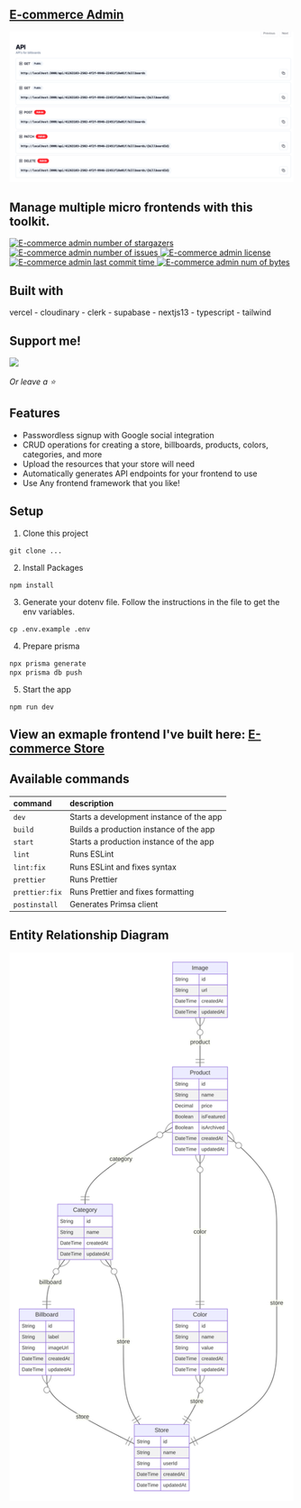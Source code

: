 <div>
  <!-- Heading -->
  <section>
    <h1>
      <a href="https://ecommerce-admin-steez.vercel.app/" target="_blank" >
        E-commerce Admin
      </a>
    </h1>
    <img src="diagrams/api-example.png" alt="Preview image of the website" />
    <h2>
      Manage multiple micro frontends with this toolkit.
    </h2>
  </section>
  <!-- Badges -->
  <section>
    <a href="https://github.com/steezplusplus/ecommerce-admin/stargazers" target="_blank" >
      <img
        alt="E-commerce admin number of stargazers"
        title="E-commerce admin number of stargazers"
        src="https://custom-icon-badges.demolab.com/github/stars/steezplusplus/ecommerce-admin?logo=star"
      />
    </a>
    <a href="https://github.com/steezplusplus/ecommerce-admin/issues" target="_blank" >
      <img
        alt="E-commerce admin number of issues"
        title="E-commerce admin number of issues"
        src="https://custom-icon-badges.demolab.com/github/issues-raw/steezplusplus/ecommerce-admin?logo=issue"
      />
    </a>
    <a href="/LICENSE" target="_blank" >
      <img
        alt="E-commerce admin license"
        title="E-commerce admin license"
        src="https://custom-icon-badges.demolab.com/github/license/steezplusplus/ecommerce-admin?logo=law"
      />
    </a>
    <a href="#">
      <img
        alt="E-commerce admin last commit time"
        title="E-commerce admin last commit time"
        src="https://custom-icon-badges.demolab.com/github/last-commit/steezplusplus/ecommerce-admin?logo=history&logoColor=white"
      />
    </a>
    <a href="#">
      <img
        alt="E-commerce admin num of bytes"
        title="E-commerce admin num of bytes"
        src="https://custom-icon-badges.demolab.com/github/languages/code-size/steezplusplus/ecommerce-admin?logo=file-code&logoColor=white"
      />
    </a>
  </section>
  <!-- Tech Stack -->
  <section>
    <h2>Built with</h2>
    <p>vercel - cloudinary - clerk - supabase - nextjs13 - typescript - tailwind</p>
  </section>
  <!-- Support -->
   <section>
    <h2>Support me!</h2>
    <a href="https://ko-fi.com/W7W5PB4J9" target="_blank"> 
      <img src="https://ko-fi.com/img/githubbutton_sm.svg"/> 
    </a>
    <p>
      <i>Or leave a ⭐</i>
    </p>
  </section>

## Features

- Passwordless signup with Google social integration
- CRUD operations for creating a store, billboards, products, colors, categories, and more
- Upload the resources that your store will need
- Automatically generates API endpoints for your frontend to use
- Use Any frontend framework that you like!

## Setup

1. Clone this project

```shell
git clone ...
```

2. Install Packages

```shell
npm install
```

3. Generate your dotenv file. Follow the instructions in the file to get the env variables.

```shell
cp .env.example .env
```

4. Prepare prisma

```shell
npx prisma generate
npx prisma db push
```

5. Start the app

```shell
npm run dev
```

## View an exmaple frontend I've built here: [E-commerce Store](https://github.com/steezplusplus/ecommerce-store)

## Available commands

| command        | description                              |
| :------------- | :--------------------------------------- |
| `dev`          | Starts a development instance of the app |
| `build`        | Builds a production instance of the app  |
| `start`        | Starts a production instance of the app  |
| `lint`         | Runs ESLint                              |
| `lint:fix`     | Runs ESLint and fixes syntax             |
| `prettier`     | Runs Prettier                            |
| `prettier:fix` | Runs Prettier and fixes formatting       |
| `postinstall`  | Generates Primsa client                  |

## Entity Relationship Diagram

![ER Diagram](diagrams/er-diagram.svg)
